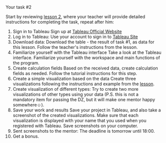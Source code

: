 Your task #2

Start by reviewing [lesson 2](https://youtu.be/wS_e8Gpi_gg?t=234), where your teacher will provide detailed instructions for completing the task, repeat after him:

1. Sign in to Tableau
Sign up at [Tableau Official Website](https://www.tableau.com/)
2. Log in to Tableau:
Use your account to sign in to [Tableau Site](https://www.tableau.com/)
3. Download data:
Download the table - the result of task #1, as data for this lesson. Follow the teacher's instructions from the lesson.
4. Familiarize yourself with the Tableau interface
Take a look at the Tableau interface. Familiarize yourself with the workspace and main functions of the program.
5. Create calculation fields
Based on the received data, create calculation fields as needed. Follow the tutorial instructions for this step.
6. Create a simple visualization based on the data
Create three visualizations following the instructions and example from the [lesson](https://youtu.be/wS_e8Gpi_gg?t=809).
7. Create visualization of different types:
Try to create two more visualizations of other types using your data (P.S. this is not a mandatory item for passing the DZ, but it will make one mentor happy somewhere☺️).
8. Save your work and results
Save your project in Tableau, and also take a screenshot of the created visualizations. Make sure that each visualization is displayed with your name that you used when you registered with Tableau. Save screenshots on your computer.
9. Sent screenshots to the mentor:
The deadline is tomorrow until 18:00.
10. Get a bonus.